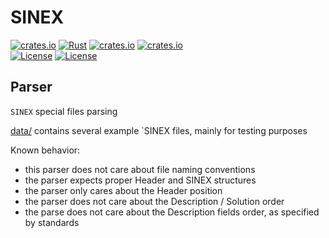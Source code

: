 SINEX
=====

[![crates.io](https://img.shields.io/crates/v/sinex.svg)](https://crates.io/crates/sinex)
[![Rust](https://github.com/gwbres/rinex/actions/workflows/rust.yml/badge.svg)](https://github.com/gwbres/rinex/actions/workflows/rust.yml)
[![crates.io](https://docs.rs/sinex/badge.svg)](https://docs.rs/sinex/badge.svg)
[![crates.io](https://img.shields.io/crates/d/sinex.svg)](https://crates.io/crates/sinex)    
[![License](https://img.shields.io/badge/license-Apache%202.0-blue?style=flat-square)](https://github.com/gwbres/rinex/blob/main/LICENSE-APACHE)
[![License](https://img.shields.io/badge/license-MIT-blue?style=flat-square)](https://github.com/gwbres/rinex/blob/main/LICENSE-MIT)

## Parser

`SINEX` special files parsing

[data/](data/) contains several example `SINEX files, mainly for testing purposes

Known behavior:

* this parser does not care about file naming conventions
* the parser expects proper Header and SINEX structures
* the parser only cares about the Header position
* the parser does not care about the Description / Solution order
* the parse does not care about the Description fields order, as specified by standards
